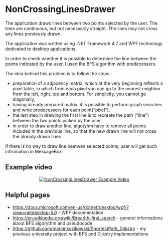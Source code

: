 # NonCrossingLinesDrawer
The application draws lines between two points selected by the user. The lines are continuous, but not necessarily straight. The lines may not cross any lines previously drawn.

The application was written using .NET Framework 4.7 and WPF technology dedicated to desktop applications. 

In order to check whether it is possible to determine the line between the points indicated by the user, I used the BFS algorithm with predecessors.

The idea behind this problem is to follow the steps:
* preparation of a adjacency matrix, which at the very beginning reflects a pixel table, in which from each pixel you can go to the nearest neighbor from the left, right, top and bottom. For simplicity, you cannot go diagonally,
* having already prepared matrix, it is possible to perform graph searches and write predecessors for each point("pixel"),
* the last step in drawing the first line is to recreate the path ("line") between the two points picked by the user,
* in order to draw another line, algotyhm have to remove all points included in the previous line, so that the new drawn line will not cross the already drawn lines

If there is no way to draw line beetwen selected points, user will get such infromation in MessageBox.

## Example video
<div align="center">
<a href="https://www.youtube.com/watch?v=NmgkusQysHs"><img src="https://img.youtube.com/vi/NmgkusQysHs/0.jpg" alt="NonCrossingLinesDrawer Example Video"></a>
</div>

## Helpful pages

* https://docs.microsoft.com/en-us/dotnet/desktop/wpf/?view=netdesktop-5.0 - WPF documentation
* https://en.wikipedia.org/wiki/Breadth-first_search - general informations about BFS algorythm and pseudocode
* https://github.com/marcinkozikowski/ShortestPath_Dijkstry - my previous university project with BFS and Dijkstry implementations